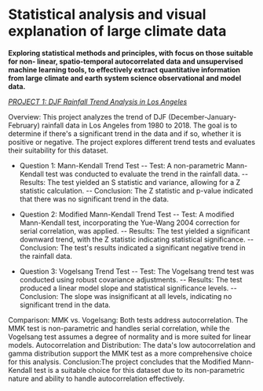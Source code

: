 # Statistical analysis and visual explanation of large climate data


**Exploring statistical methods and principles, with focus on those suitable for non- linear, spatio-temporal autocorrelated data and unsupervised machine learning tools, to effectively extract quantitative information from large climate and earth system science observational and model data.**

*[PROJECT 1: DJF Rainfall Trend Analysis in Los Angeles](https://github.com/didemch/Large_Data_Analysis/blob/main/MK%2C%20MMK%2C%20Vogelsang.ipynb)*

Overview: This project analyzes the trend of DJF (December-January-February) rainfall data in Los Angeles from 1980 to 2018. The goal is to determine if there's a significant trend in the data and if so, whether it is positive or negative. The project explores different trend tests and evaluates their suitability for this dataset.

- Question 1: Mann-Kendall Trend Test
-- Test: A non-parametric Mann-Kendall test was conducted to evaluate the trend in the rainfall data.
-- Results: The test yielded an S statistic and variance, allowing for a Z statistic calculation.
-- Conclusion: The Z statistic and p-value indicated that there was no significant trend in the data.

- Question 2: Modified Mann-Kendall Trend Test
-- Test: A modified Mann-Kendall test, incorporating the Yue-Wang 2004 correction for serial correlation, was applied.
-- Results: The test yielded a significant downward trend, with the Z statistic indicating statistical significance.
-- Conclusion: The test's results indicated a significant negative trend in the rainfall data.

- Question 3: Vogelsang Trend Test
-- Test: The Vogelsang trend test was conducted using robust covariance adjustments.
-- Results: The test produced a linear model slope and statistical significance levels.
-- Conclusion: The slope was insignificant at all levels, indicating no significant trend in the data.

Comparison: MMK vs. Vogelsang: Both tests address autocorrelation. The MMK test is non-parametric and handles serial correlation, while the Vogelsang test assumes a degree of normality and is more suited for linear models.
Autocorrelation and Distribution: The data's low autocorrelation and gamma distribution support the MMK test as a more comprehensive choice for this analysis.
Conclusion:The project concludes that the Modified Mann-Kendall test is a suitable choice for this dataset due to its non-parametric nature and ability to handle autocorrelation effectively.


